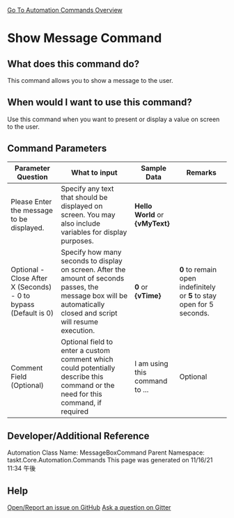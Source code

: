 <!--TITLE: Show Message Command -->
<!-- SUBTITLE: a command in the Misc Commands group. -->
[Go To Automation Commands Overview](/automation-commands.md)


# Show Message Command


## What does this command do?
This command allows you to show a message to the user.


## When would I want to use this command?
Use this command when you want to present or display a value on screen to the user.


## Command Parameters
| Parameter Question   	| What to input  	|  Sample Data 	| Remarks  	|
| ---                    | ---               | ---           | ---       |
|Please Enter the message to be displayed.|Specify any text that should be displayed on screen.  You may also include variables for display purposes.|**Hello World** or **{vMyText}**||
|Optional - Close After X (Seconds) - 0 to bypass (Default is 0)|Specify how many seconds to display on screen. After the amount of seconds passes, the message box will be automatically closed and script will resume execution.|**0** or **{vTime}**|**0** to remain open indefinitely or **5** to stay open for 5 seconds.|
|Comment Field (Optional)|Optional field to enter a custom comment which could potentially describe this command or the need for this command, if required|I am using this command to ...|Optional|








## Developer/Additional Reference
Automation Class Name: MessageBoxCommand
Parent Namespace: taskt.Core.Automation.Commands
This page was generated on 11/16/21 11:34 午後


## Help
[Open/Report an issue on GitHub](https://github.com/saucepleez/taskt/issues/new)
[Ask a question on Gitter](https://gitter.im/taskt-rpa/Lobby)
